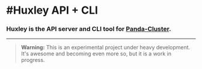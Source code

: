 #Huxley API + CLI
============

### Huxley is the API server and CLI tool for [Panda-Cluster](https://github.com/pandastrike/panda-cluster).
---

> **Warning:** This is an experimental project under heavy development.  It's awesome and becoming even more so, but it is a work in progress.

